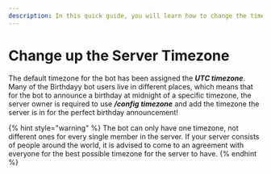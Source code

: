 ```yaml
---
description: In this quick guide, you will learn how to change the timezone of your server.
---
```


# Change up the Server Timezone

The default timezone for the bot has been assigned the _**UTC timezone**_. Many of the Birthdayy bot users live in different places, which means that for the bot to announce a birthday at midnight of a specific timezone, the server owner is required to use _**/config timezone**_ and add the timezone the server is in for the perfect birthday announcement!

{% hint style="warning" %}
The bot can only have one timezone, not different ones for every single member in the server. If your server consists of people around the world, it is advised to come to an agreement with everyone for the best possible timezone for the server to have.
{% endhint %}
